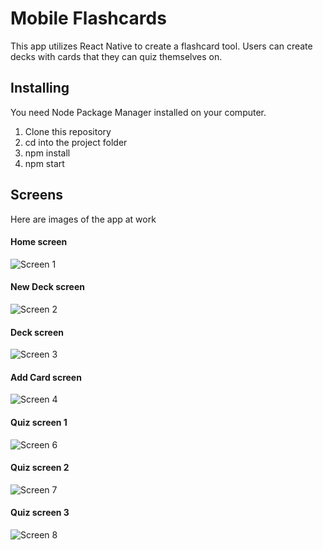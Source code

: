 # Mobile Flashcards

This app utilizes React Native to create a flashcard tool. Users can create decks with cards that they can quiz themselves on.


## Installing
You need Node Package Manager installed on your computer.

1. Clone this repository
2. cd into the project folder
3. npm install
4. npm start

## Screens
Here are images of the app at work

#### Home screen
![Screen 1](https://github.com/ajaynes/Flashcards/blob/master/assets/screen1.png)

#### New Deck screen
![Screen 2](https://github.com/ajaynes/Flashcards/blob/master/assets/screen2.png)

#### Deck screen
![Screen 3](https://github.com/ajaynes/Flashcards/blob/master/assets/screen3.png)

#### Add Card screen
![Screen 4](https://github.com/ajaynes/Flashcards/blob/master/assets/screen4.png)

#### Quiz screen 1
![Screen 6](https://github.com/ajaynes/Flashcards/blob/master/assets/screen6.png)

#### Quiz screen 2
![Screen 7](https://github.com/ajaynes/Flashcards/blob/master/assets/screen7.png)

#### Quiz screen 3
![Screen 8](https://github.com/ajaynes/Flashcards/blob/master/assets/screen8.png)

